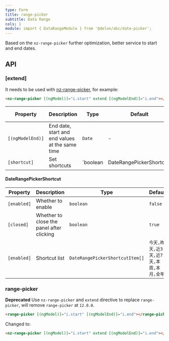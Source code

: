 ```yaml
---
type: Form
title: range-picker
subtitle: Data Range
cols: 1
module: import { DataRangeModule } from '@delon/abc/date-picker';
---
```


Based on the `nz-range-picker` further optimization, better service to start and end dates.

## API

### [extend]

It needs to be used with [nz-range-picker](https://ng.ant.design/components/date-picker/zh#nz-range-picker), for example:

```html
<nz-range-picker [(ngModel)]="i.start" extend [(ngModelEnd)]="i.end"></nz-range-picker>
```

| Property | Description | Type | Default | Global Config |
|----------|-------------|------|---------|---------------|
| `[(ngModelEnd)]` | End date, start and end values at the same time | `Date` | - |  |
| `[shortcut]` | Set shortcuts | `boolean | DateRangePickerShortcut` | `false` | ✅ |

#### DateRangePickerShortcut

| Property | Description | Type | Default |
|----------|-------------|------|---------|
| `[enabled]` | Whether to enable | `boolean` | `false` |
| `[closed]` | Whether to close the panel after clicking | `boolean` | `true` |
| `[enabled]` | Shortcut list | `DateRangePickerShortcutItem[]` | `今天,昨天,近3天,近7天,本周,本月,全年` |

### range-picker

**Deprecated** Use `nz-range-picker` and `extend` directive to replace `range-picker`, will remove `range-picker` at `12.0.0`.

```html
<range-picker [(ngModel)]="i.start" [(ngModelEnd)]="i.end"></range-picker>
```

Changed to:

```html
<nz-range-picker [(ngModel)]="i.start" extend [(ngModelEnd)]="i.end"></nz-range-picker>
```
